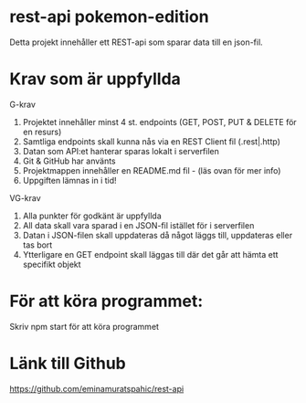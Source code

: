 # rest-api pokemon-edition
Detta projekt innehåller ett REST-api som sparar data till en json-fil.

# Krav som är uppfyllda

G-krav
1. Projektet innehåller minst 4 st. endpoints (GET, POST, PUT & DELETE för en resurs) 
2. Samtliga endpoints skall kunna nås via en REST Client fil (.rest|.http)
3. Datan som API:et hanterar sparas lokalt i serverfilen
4. Git & GitHub har använts
5. Projektmappen innehåller en README.md fil - (läs ovan för mer info)
6. Uppgiften lämnas in i tid!

VG-krav

1. Alla punkter för godkänt är uppfyllda
2. All data skall vara sparad i en JSON-fil istället för i serverfilen
3. Datan i JSON-filen skall uppdateras då något läggs till, uppdateras eller tas bort
5. Ytterligare en GET endpoint skall läggas till där det går att hämta ett specifikt objekt

# För att köra programmet:
Skriv npm start för att köra programmet

# Länk till Github
https://github.com/eminamuratspahic/rest-api